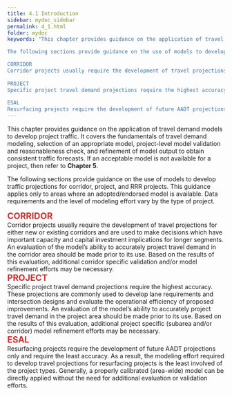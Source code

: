```yaml
---
title: 4.1 Introduction
sidebar: mydoc_sidebar
permalink: 4_1.html
folder: mydoc
keywords: "This chapter provides guidance on the application of travel demand models to develop project traffic. It covers the fundamentals of travel demand modeling, selection of an appropriate model, project-level model validation and reasonableness check, and refinement of model output to obtain consistent traffic forecasts. If an acceptable model is not available for a project, then refer to Chapter 5.

The following sections provide guidance on the use of models to develop traffic projections for project, corridor, and RRR projects. This guidance applies only to areas where an adopted/endorsed model is available. Data requirements and the level of modeling effort vary by the type of project.

CORRIDOR
Corridor projects usually require the development of travel projections for either new or existing corridors and are used to make decisions which have important capacity and capital investment implications. An evaluation of the model’s ability to accurately project travel demand in the corridor area should be made prior to its use. Based on the results of this evaluation, additional corridor specific validation and/or model refinement efforts may be necessary.
 
PROJECT
Specific project travel demand projections require the highest accuracy. These projections are commonly used to develop lane requirements and intersection designs and evaluate the operational efficiency of proposed improvements. An evaluation of the model’s ability to accurately project travel demand in the project area should be made prior to its use. Based on the results of this evaluation, additional project specific (subarea and/or corridor) model refinement efforts may be necessary.
 
ESAL
Resurfacing projects require the development of future AADT projections only and require the least accuracy. As a result, the modeling effort required to develop travel projections for resurfacing projects is the least involved of the project types. Generally, a properly calibrated (area-wide) model can be directly applied without the need for additional evaluation or validation efforts."
---
```


<style>
  div{text-align: justify;}
  .parent{
    display: inline-block;
    margin-bottom: 1rem;
  }
  .child1{
    text-align:center;
    display: grid;
    /* position: relative; */
    margin-top: 0.4rem;
    margin-right: 1%;
    float: left;
    /* width: 12%; */
    /* padding: 2rem 2rem; */
  }
  .child2{
    /* display: grid;
    padding-left: 2rem;
    width:86%;
    float: right; */
  }
</style>


This chapter provides guidance on the application of travel demand models to develop project
traffic. It covers the fundamentals of travel demand modeling, selection of an appropriate model,
project-level model validation and reasonableness check, and refinement of model output to
obtain consistent traffic forecasts. If an acceptable model is not available for a project, then refer to <b>Chapter 5</b>.

The following sections provide guidance on the use of models to develop traffic projections for
corridor, project, and RRR projects. This guidance applies only to areas where an adopted/endorsed
model is available. Data requirements and the level of modeling effort vary by the type of project.

<div style="color: #d32f2f; font-size: 20px; padding: 0"><b>CORRIDOR</b></div>
Corridor projects usually require the development of travel projections for either new or existing
corridors and are used to make decisions which have important capacity and capital investment
implications for longer segments. An evaluation of the model’s ability to accurately project travel
demand in the corridor area should be made prior to its use. Based on the results of this evaluation,
additional corridor specific validation and/or model refinement efforts may be necessary.


<div style="color: #d32f2f; font-size: 20px; padding: 0"><b>PROJECT</b></div>
Specific project travel demand projections require the highest accuracy. These projections are
commonly used to develop lane requirements and intersection designs and evaluate the operational
efficiency of proposed improvements. An evaluation of the model’s ability to accurately project
travel demand in the project area should be made prior to its use. Based on the results of this
evaluation, additional project specific (subarea and/or corridor) model refinement efforts may be
necessary.

<div style="color: #d32f2f; font-size: 20px; padding: 0"><b>ESAL</b></div>
Resurfacing projects require the development of future AADT projections only and require the
least accuracy. As a result, the modeling effort required to develop travel projections for resurfacing
projects is the least involved of the project types. Generally, a properly calibrated (area-wide) model
can be directly applied without the need for additional evaluation or validation efforts.



